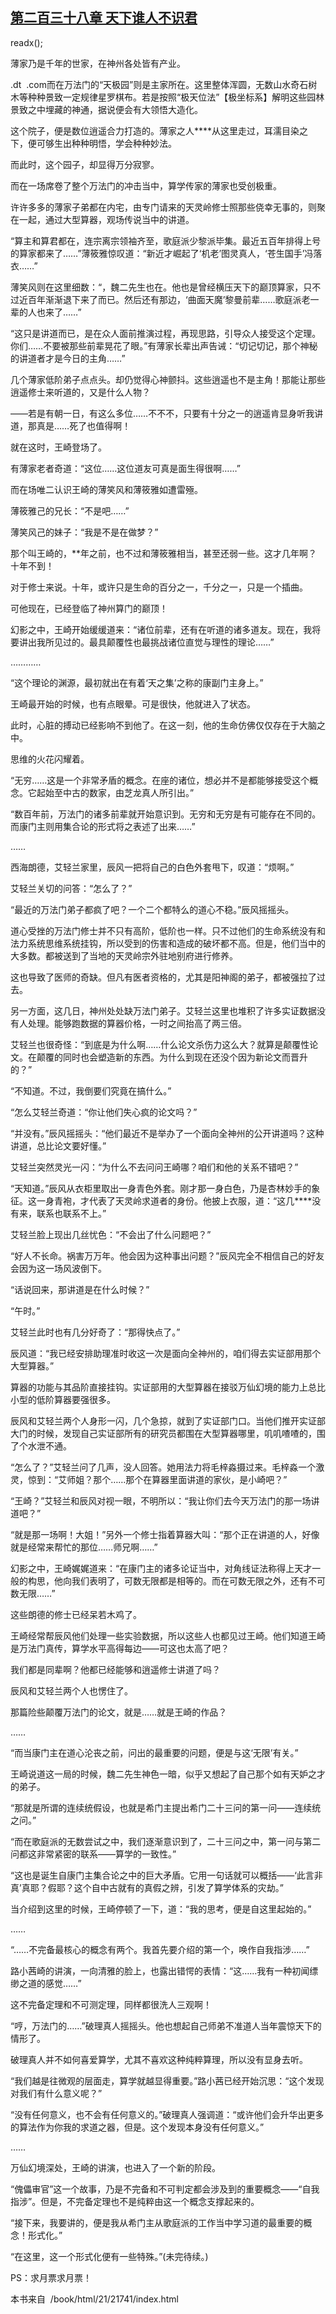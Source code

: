 ## [第二百三十八章 天下谁人不识君](https://www.xxbiquge.com/11_11207/9069683.html)
readx();

  薄家乃是千年的世家，在神州各处皆有产业。

  .dt  .com而在万法门的“天极园”则是主家所在。这里整体浑圆，无数山水奇石树木等种种景致一定规律星罗棋布。若是按照“极天位法”【极坐标系】解明这些园林景致之中埋藏的神通，据说便会有大领悟大造化。

  这个院子，便是数位逍遥合力打造的。薄家之人****从这里走过，耳濡目染之下，便可够生出种种明悟，学会种种妙法。

  而此时，这个园子，却显得万分寂寥。

  而在一场席卷了整个万法门的冲击当中，算学传家的薄家也受创极重。

  许许多多的薄家子弟都在内宅，由专门请来的天灵岭修士照那些侥幸无事的，则聚在一起，通过大型算器，观场传说当中的讲道。

  “算主和算君都在，连宗离宗领袖齐至，歌庭派少黎派毕集。最近五百年排得上号的算家都来了……”薄筱雅惊叹道：“新近才崛起了‘机老’图灵真人，‘苍生国手’冯落衣……”

  薄笑风则在这里细数：“，魏二先生也在。他也是曾经横压天下的巅顶算家，只不过近百年渐渐退下来了而已。然后还有那边，‘曲面天魔’黎曼前辈……歌庭派老一辈的人也来了……”

  “这只是讲道而已，是在众人面前推演过程，再现思路，引导众人接受这个定理。你们……不要被那些前辈晃花了眼。”有薄家长辈出声告诫：“切记切记，那个神秘的讲道者才是今日的主角……”

  几个薄家低阶弟子点点头。却仍觉得心神颤抖。这些逍遥也不是主角！那能让那些逍遥修士来听道的，又是什么人物？

  ——若是有朝一日，有这么多位……不不不，只要有十分之一的逍遥肯显身听我讲道，那真是……死了也值得啊！

  就在这时，王崎登场了。

  有薄家老者奇道：“这位……这位道友可真是面生得很啊……”

  而在场唯二认识王崎的薄笑风和薄筱雅如遭雷殛。

  薄筱雅己的兄长：“不是吧……”

  薄笑风己的妹子：“我是不是在做梦？”

  那个叫王崎的，**年之前，也不过和薄筱雅相当，甚至还弱一些。这才几年啊？十年不到！

  对于修士来说。十年，或许只是生命的百分之一，千分之一，只是一个插曲。

  可他现在，已经登临了神州算门的巅顶！

  幻影之中，王崎开始缓缓道来：“诸位前辈，还有在听道的诸多道友。现在，我将要讲出我所见过的。最具颠覆性也最挑战诸位直觉与理性的理论……”

  …………

  “这个理论的渊源，最初就出在有着‘天之集’之称的康副门主身上。”

  王崎最开始的时候，也有点眼晕。可是很快，他就进入了状态。

  此时，心脏的搏动已经影响不到他了。在这一刻，他的生命仿佛仅仅存在于大脑之中。

  思维的火花闪耀着。

  “无穷……这是一个非常矛盾的概念。在座的诸位，想必并不是都能够接受这个概念。它起始至中古的数家，由芝龙真人所引出。”

  “数百年前，万法门的诸多前辈就开始意识到。无穷和无穷是有可能存在不同的。而康门主则用集合论的形式将之表述了出来……”

  ……

  西海朗德，艾轻兰家里，辰风一把将自己的白色外套甩下，叹道：“烦啊。”

  艾轻兰关切的问答：“怎么了？”

  “最近的万法门弟子都疯了吧？一个二个都特么的道心不稳。”辰风摇摇头。

  道心受挫的万法门修士并不只有高阶，低阶也一样。只不过他们的生命系统没有和法力系统思维系统挂钩，所以受到的伤害和造成的破坏都不高。但是，他们当中的大多数。都被送到了当地的天灵岭宗外驻地别府进行修养。

  这也导致了医师的奇缺。但凡有医者资格的，尤其是阳神阁的弟子，都被强拉了过去。

  另一方面，这几日，神州处处缺万法门弟子。艾轻兰这里也堆积了许多实证数据没有人处理。能够跑数据的算器价格，一时之间抬高了两三倍。

  艾轻兰也很奇怪：“到底是为什么啊……什么论文杀伤力这么大？就算是颠覆性论文。在颠覆的同时也会塑造新的东西。为什么到现在还没个因为新论文而晋升的？”

  “不知道。不过，我倒要们究竟在搞什么。”

  “怎么艾轻兰奇道：“你让他们失心疯的论文吗？”

  “并没有。”辰风摇摇头：“他们最近不是举办了一个面向全神州的公开讲道吗？这种讲道，总比论文要好懂。”

  艾轻兰突然灵光一闪：“为什么不去问问王崎哪？咱们和他的关系不错吧？”

  “天知道。”辰风从衣柜里取出一身青色外套。刚才那一身白色，乃是杏林妙手的象征。这一身青袍，才代表了天灵岭求道者的身份。他披上衣服，道：“这几****没有来，联系也联系不上。”

  艾轻兰脸上现出几丝忧色：“不会出了什么问题吧？”

  “好人不长命。祸害万万年。他会因为这种事出问题？”辰风完全不相信自己的好友会因为这一场风波倒下。

  “话说回来，那讲道是在什么时候？”

  “午时。”

  艾轻兰此时也有几分好奇了：“那得快点了。”

  辰风道：“我已经安排助理准时收这一次是面向全神州的，咱们得去实证部用那个大型算器。”

  算器的功能与其品阶直接挂钩。实证部用的大型算器在接驳万仙幻境的能力上总比小型的低阶算器要强很多。

  辰风和艾轻兰两个人身形一闪，几个急掠，就到了实证部门口。当他们推开实证部大门的时候，发现自己实证部所有的研究员都围在大型算器哪里，叽叽喳喳的，围了个水泄不通。

  “怎么了？”艾轻兰问了几声，没人回答。她用法力将毛梓淼摄过来。毛梓淼一个激灵，惊到：“艾师姐？那个……那个在算器里面讲道的家伙，是小崎吧？”

  “王崎？”艾轻兰和辰风对视一眼，不明所以：“我让你们去今天万法门的那一场讲道吧？”

  “就是那一场啊！大姐！”另外一个修士指着算器大叫：“那个正在讲道的人，好像就是经常来帮忙的那位……师兄啊……”

  幻影之中，王崎娓娓道来：“在康门主的诸多论证当中，对角线证法称得上天才一般的构思，他向我们表明了，可数无限都是相等的。而在可数无限之外，还有不可数无限……”

  这些朗德的修士已经呆若木鸡了。

  王崎经常帮辰风他们处理一些实验数据，所以这些人也都见过王崎。他们知道王崎是万法门真传，算学水平高得每边——可这也太高了吧？

  我们都是同辈啊？他都已经能够和逍遥修士讲道了吗？

  辰风和艾轻兰两个人也愣住了。

  那篇险些颠覆万法门的论文，就是……就是王崎的作品？

  ……

  “而当康门主在道心沦丧之前，问出的最重要的问题，便是与这‘无限’有关。”

  王崎说道这一局的时候，魏二先生神色一暗，似乎又想起了自己那个如有天妒之才的弟子。

  “那就是所谓的连续统假设，也就是希门主提出希门二十三问的第一问——连续统之问。”

  “而在歌庭派的无数尝试之中，我们逐渐意识到了，二十三问之中，第一问与第二问都这非常紧密的联系——算学的一致性。”

  “这也是诞生自康门主集合论之中的巨大矛盾。它用一句话就可以概括——‘此言非真’真耶？假耶？这个自中古就有的真假之辨，引发了算学体系的灾劫。”

  当介绍到这里的时候，王崎停顿了一下，道：“我的思考，便是自这里起始的。”

  ……

  “……不完备最核心的概念有两个。我首先要介绍的第一个，唤作自我指涉……”

  路小茜崎的讲演，一向清雅的脸上，也露出错愕的表情：“这……我有一种初闻缥缈之道的感觉……”

  这不完备定理和不可测定理，同样都很洗人三观啊！

  “哼，万法门的……”破理真人摇摇头。他也想起自己师弟不准道人当年震惊天下的情形了。

  破理真人并不如何喜爱算学，尤其不喜欢这种纯粹算理，所以没有显身去听。

  “我们越是往微观的层面走，算学就越显得重要。”路小茜已经开始沉思：“这个发现对我们有什么意义呢？”

  “没有任何意义，也不会有任何意义的。”破理真人强调道：“或许他们会升华出更多的算法作为你我的求道之器，但是。这个发现本身没有任何意义。”

  ……

  万仙幻境深处，王崎的讲演，也进入了一个新的阶段。

  “傀儡审官”这一个故事，乃是不完备和不可判定都会涉及到的重要概念——“自我指涉”。但是，不完备定理也不是纯粹由这一个概念支撑起来的。

  “接下来，我要讲的，便是我从希门主从歌庭派的工作当中学习道的最重要的概念！形式化。”

  “在这里，这一个形式化便有一些特殊。”(未完待续。)

  PS：求月票求月票！

  本书来自  /book/html/21/21741/index.html
